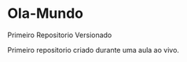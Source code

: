 # Ola-Mundo
 Primeiro Repositorio Versionado 

Primeiro repositorio criado durante uma aula ao vivo. 
